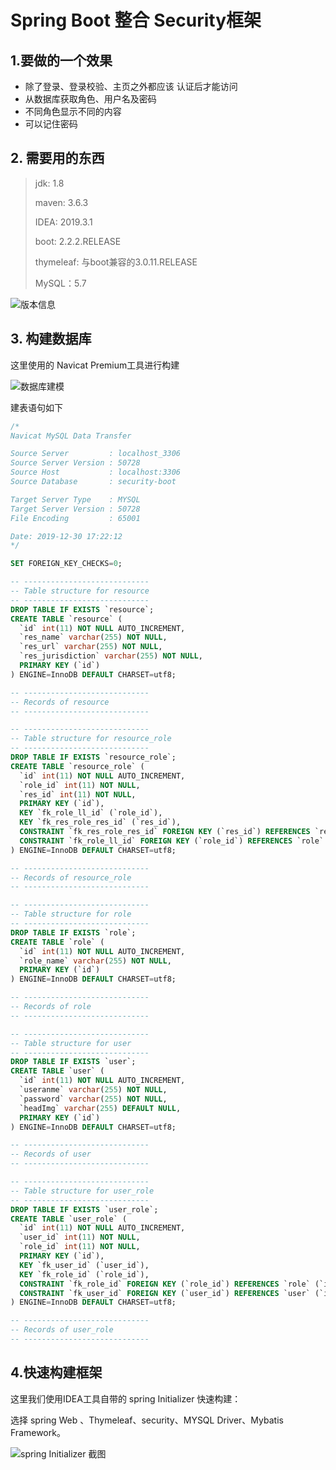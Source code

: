 # Spring Boot 整合 Security框架

## 1.要做的一个效果

- 除了登录、登录校验、主页之外都应该 认证后才能访问
- 从数据库获取角色、用户名及密码
- 不同角色显示不同的内容
- 可以记住密码

## 2. 需要用的东西

> jdk: 1.8 
>
> maven: 3.6.3
>
> IDEA: 2019.3.1
>
> boot: 2.2.2.RELEASE
>
> thymeleaf: 与boot兼容的3.0.11.RELEASE
>
> MySQL：5.7

![版本信息](src/main/resouces/static/imgs/搜狗截图20191224173218.png)

## 3. 构建数据库

这里使用的 Navicat Premium工具进行构建

![数据库建模](src/main/resouces/static/imgs/搜狗截图20191230172322.png)

建表语句如下

```sql
/*
Navicat MySQL Data Transfer

Source Server         : localhost_3306
Source Server Version : 50728
Source Host           : localhost:3306
Source Database       : security-boot

Target Server Type    : MYSQL
Target Server Version : 50728
File Encoding         : 65001

Date: 2019-12-30 17:22:12
*/

SET FOREIGN_KEY_CHECKS=0;

-- ----------------------------
-- Table structure for resource
-- ----------------------------
DROP TABLE IF EXISTS `resource`;
CREATE TABLE `resource` (
  `id` int(11) NOT NULL AUTO_INCREMENT,
  `res_name` varchar(255) NOT NULL,
  `res_url` varchar(255) NOT NULL,
  `res_jurisdiction` varchar(255) NOT NULL,
  PRIMARY KEY (`id`)
) ENGINE=InnoDB DEFAULT CHARSET=utf8;

-- ----------------------------
-- Records of resource
-- ----------------------------

-- ----------------------------
-- Table structure for resource_role
-- ----------------------------
DROP TABLE IF EXISTS `resource_role`;
CREATE TABLE `resource_role` (
  `id` int(11) NOT NULL AUTO_INCREMENT,
  `role_id` int(11) NOT NULL,
  `res_id` int(11) NOT NULL,
  PRIMARY KEY (`id`),
  KEY `fk_role_ll_id` (`role_id`),
  KEY `fk_res_role_res_id` (`res_id`),
  CONSTRAINT `fk_res_role_res_id` FOREIGN KEY (`res_id`) REFERENCES `resource` (`id`),
  CONSTRAINT `fk_role_ll_id` FOREIGN KEY (`role_id`) REFERENCES `role` (`id`)
) ENGINE=InnoDB DEFAULT CHARSET=utf8;

-- ----------------------------
-- Records of resource_role
-- ----------------------------

-- ----------------------------
-- Table structure for role
-- ----------------------------
DROP TABLE IF EXISTS `role`;
CREATE TABLE `role` (
  `id` int(11) NOT NULL AUTO_INCREMENT,
  `role_name` varchar(255) NOT NULL,
  PRIMARY KEY (`id`)
) ENGINE=InnoDB DEFAULT CHARSET=utf8;

-- ----------------------------
-- Records of role
-- ----------------------------

-- ----------------------------
-- Table structure for user
-- ----------------------------
DROP TABLE IF EXISTS `user`;
CREATE TABLE `user` (
  `id` int(11) NOT NULL AUTO_INCREMENT,
  `useranme` varchar(255) NOT NULL,
  `password` varchar(255) NOT NULL,
  `headImg` varchar(255) DEFAULT NULL,
  PRIMARY KEY (`id`)
) ENGINE=InnoDB DEFAULT CHARSET=utf8;

-- ----------------------------
-- Records of user
-- ----------------------------

-- ----------------------------
-- Table structure for user_role
-- ----------------------------
DROP TABLE IF EXISTS `user_role`;
CREATE TABLE `user_role` (
  `id` int(11) NOT NULL AUTO_INCREMENT,
  `user_id` int(11) NOT NULL,
  `role_id` int(11) NOT NULL,
  PRIMARY KEY (`id`),
  KEY `fk_user_id` (`user_id`),
  KEY `fk_role_id` (`role_id`),
  CONSTRAINT `fk_role_id` FOREIGN KEY (`role_id`) REFERENCES `role` (`id`),
  CONSTRAINT `fk_user_id` FOREIGN KEY (`user_id`) REFERENCES `user` (`id`)
) ENGINE=InnoDB DEFAULT CHARSET=utf8;

-- ----------------------------
-- Records of user_role
-- ----------------------------
```

## 4.快速构建框架

这里我们使用IDEA工具自带的 spring Initializer 快速构建：

选择 spring Web 、Thymeleaf、security、MYSQL Driver、Mybatis Framework。

![spring Initializer 截图](src/main/resouces/static/imgs/搜狗截图20191230170408.png)







